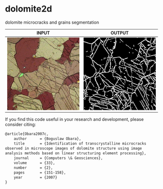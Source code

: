 # dolomite2d
dolomite microcracks and grains segmentation<br/>

| INPUT | OUTPUT |
| ------------- | ------------- |
| <img src="https://github.com/BoguslawObara/dolomite2d/blob/master/im/image1.png" width="250">  | <img src="https://github.com/BoguslawObara/dolomite2d/blob/master/im/image_c.png" width="250"> |

If you find this code useful in your research and development, please consider citing:

    @article{Obara2007c,
        author      = {Boguslaw Obara},
        title       = {Identification of transcrystalline microcracks observed in microscope images of dolomite structure using image analysis methods based on linear structuring element processing},
        journal     = {Computers \& Geosciences},
        volume      = {33},
        number      = {2},
        pages       = {151-158},
        year        = {2007}
    }
